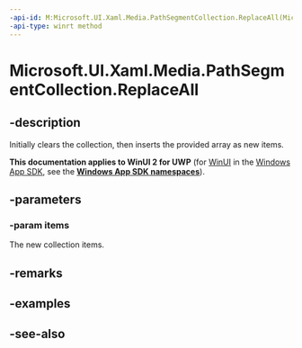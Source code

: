 ```yaml
---
-api-id: M:Microsoft.UI.Xaml.Media.PathSegmentCollection.ReplaceAll(Microsoft.UI.Xaml.Media.PathSegment[])
-api-type: winrt method
---
```


<!-- Method syntax
public void ReplaceAll(Windows.UI.Xaml.Media.PathSegment[] items)
-->

# Microsoft.UI.Xaml.Media.PathSegmentCollection.ReplaceAll

## -description
Initially clears the collection, then inserts the provided array as new items.

**This documentation applies to WinUI 2 for UWP** (for [WinUI](/windows/apps/winui/winui3/) in the [Windows App SDK](/windows/apps/windows-app-sdk/), see the **[Windows App SDK namespaces](/windows/windows-app-sdk/api/winrt/)**).

## -parameters
### -param items
The new collection items.

## -remarks

## -examples

## -see-also
